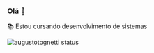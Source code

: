 ### Olá 👋

:books: Estou cursando desenvolvimento de sistemas

![augustotognetti status](https://github-readme-stats.vercel.app/api?username=augustotognetti&show_icons=true)
